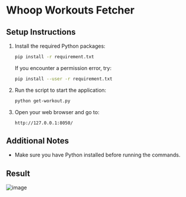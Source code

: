 # Whoop Workouts Fetcher

## Setup Instructions

1. Install the required Python packages:

    ```bash
    pip install -r requirement.txt
    ```

    If you encounter a permission error, try:

    ```bash
    pip install --user -r requirement.txt
    ```

2. Run the script to start the application:

    ```bash
    python get-workout.py
    ```

3. Open your web browser and go to:

    ```
    http://127.0.0.1:8050/ 
    ```

## Additional Notes

- Make sure you have Python installed before running the commands.


## Result
![image](https://github.com/user-attachments/assets/5d633f5e-e089-4c90-9d07-42eb32230cd8)

